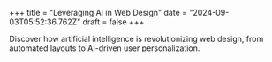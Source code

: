 +++
title = "Leveraging AI in Web Design"
date = "2024-09-03T05:52:36.762Z"
draft = false
+++

  Discover how artificial intelligence is revolutionizing web design, from automated layouts to AI-driven user personalization.
        